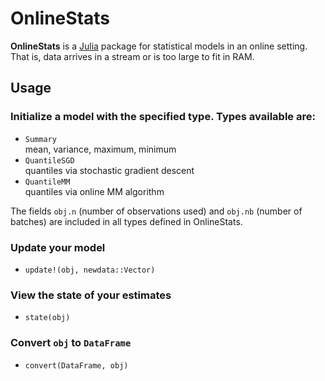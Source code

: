 # OnlineStats

**OnlineStats** is a [Julia](http://julialang.org/) package for statistical models in an online setting.  That is, data arrives in a stream or is too large to fit in RAM.

## Usage

### Initialize a model with the specified type.  Types available are:
- `Summary`   
	mean, variance, maximum, minimum
- `QuantileSGD`   
	quantiles via stochastic gradient descent
- `QuantileMM`   
	quantiles via online MM algorithm
	
The fields `obj.n` (number of observations used) and `obj.nb` (number of batches) are included in all types defined in OnlineStats.

### Update your model
- `update!(obj, newdata::Vector)`
	
### View the state of your estimates
- `state(obj)`  

### Convert `obj` to `DataFrame`
- `convert(DataFrame, obj)`

